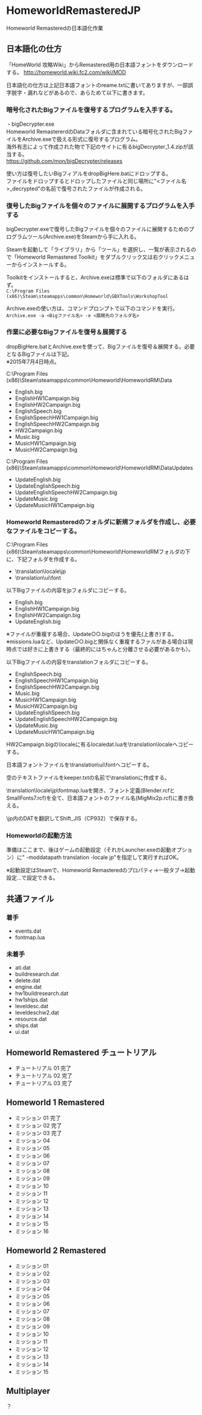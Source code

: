 # HomeworldRemasteredJP
Homeworld Remasteredの日本語化作業




## 日本語化の仕方
「HomeWorld 攻略Wiki」からRemastered用の日本語フォントをダウンロードする。
http://homeworld.wiki.fc2.com/wiki/MOD

日本語化の仕方は上記日本語フォントのreame.txtに書いてありますが、一部誤字脱字・漏れなどがあるので、あらためて以下に書きます。

### 暗号化されたBigファイルを復号するプログラムを入手する。

・bigDecrypter.exe  
Homeworld RemastererdのDataフォルダに含まれている暗号化されたBigファイルをArchive.exeで扱える形式に復号するプログラム。  
海外有志によって作成された物で下記のサイトに有るbigDecrypter_1.4.zipが該当する。  
https://github.com/mon/bigDecrypter/releases

使い方は復号したいBigフィアルをdropBigHere.batにドロップする。  
ファイルをドロップするとドロップしたファイルと同じ場所に"<ファイル名>_decrypted"の名前で復号されたファイルが作成される。

### 復号したBigファイルを個々のファイルに展開するプログラムを入手する

bigDecrypter.exeで復号したBigファイルを個々のファイルに展開するためのプログラムツール(Archive.exe)をSteamから手に入れる。

Steamを起動して「ライブラリ」から「ツール」を選択し、一覧が表示されるので「Homeworld Remastered Toolkit」をダブルクリック又は右クリックメニューからインストールする。

Toolkitをインストールすると、Archive.exeは標準で以下のフォルダにあるはず。  
`C:\Program Files (x86)\Steam\steamapps\common\Homeworld\GBXTools\WorkshopTool`

Archive.exeの使い方は、コマンドプロンプトで以下のコマンドを実行。  
`Archive.exe -a <Bigファイル名> -e <展開先のフォルダ名>`

### 作業に必要なBigファイルを復号＆展開する

dropBigHere.batとArchive.exeを使って、Bigファイルを復号＆展開する。必要となるBigファイルは下記。  
※2015年7月4日時点。

C:\Program Files (x86)\Steam\steamapps\common\Homeworld\HomeworldRM\Data
* English.big
* EnglishHW1Campaign.big
* EnglishHW2Campaign.big
* EnglishSpeech.big
* EnglishSpeechHW1Campaign.big
* EnglishSpeechHW2Campaign.big
* HW2Campaign.big
* Music.big
* MusicHW1Campaign.big
* MusicHW2Campaign.big

C:\Program Files (x86)\Steam\steamapps\common\Homeworld\HomeworldRM\DataUpdates
* UpdateEnglish.big
* UpdateEnglishSpeech.big
* UpdateEnglishSpeechHW2Campaign.big
* UpdateMusic.big
* UpdateMusicHW1Campaign.big

### Homeworld Remasteredのフォルダに新規フォルダを作成し、必要なファイルをコピーする。

C:\Program Files (x86)\Steam\steamapps\common\Homeworld\HomeworldRMフォルダの下に、下記フォルダを作成する。
* \translation\locale\jp
* \translation\ui\font

以下Bigファイルの内容をjpフォルダにコピーする。
* English.big
* EnglishHW1Campaign.big
* EnglishHW2Campaign.big
* UpdateEnglish.big

※ファイルが重複する場合、Update○○.bigのほうを優先(上書き)する。  
※missions.luaなど、Update○○.bigと関係なく重複するファルがある場合は現時点では好きに上書きする（最終的にはちゃんと分離させる必要があるかも）。

以下Bigファイルの内容をtranslationフォルダにコピーする。
* EnglishSpeech.big
* EnglishSpeechHW1Campaign.big
* EnglishSpeechHW2Campaign.big
* Music.big
* MusicHW1Campaign.big
* MusicHW2Campaign.big
* UpdateEnglishSpeech.big
* UpdateEnglishSpeechHW2Campaign.big
* UpdateMusic.big
* UpdateMusicHW1Campaign.big

HW2Campaign.bigの\localeに有るlocaledat.luaを\translation\localeへコピーする。

日本語フォントファイルを\translation\ui\fontへコピーする。

空のテキストファイルをkeeper.txtの名前で\translationに作成する。

\translation\locale\jp\fontmap.luaを開き、フォント定義(Blender.rcfとSmallFonts7.rcf)を全て、日本語フォントのファイル名(MigMix2p.rcf)に書き換える。

\jp内のDATを翻訳してShift_JIS（CP932）で保存する。

### Homeworldの起動方法

準備はここまで、後はゲームの起動設定（それかLauncher.exeの起動オプション）に" -moddatapath translation -locale jp"を指定して実行すればOK。

※起動設定はSteamで、Homeworld Remasteredのプロパティ→一般タブ→起動設定...で設定できる。




## 共通ファイル
### 着手
* events.dat
* fontmap.lua

### 未着手
* ati.dat
* buildresearch.dat
* delete.dat
* engine.dat
* hw1buildresearch.dat
* hw1ships.dat
* leveldesc.dat
* leveldeschw2.dat
* resource.dat
* ships.dat
* ui.dat

## Homeworld Remastered チュートリアル
* チュートリアル 01 完了
* チュートリアル 02 完了
* チュートリアル 03 完了

## Homeworld 1 Remastered
* ミッション 01 完了
* ミッション 02 完了
* ミッション 03 完了
* ミッション 04
* ミッション 05
* ミッション 06
* ミッション 07
* ミッション 08
* ミッション 09
* ミッション 10
* ミッション 11
* ミッション 12
* ミッション 13
* ミッション 14
* ミッション 15
* ミッション 16

## Homeworld 2 Remastered
* ミッション 01
* ミッション 02
* ミッション 03
* ミッション 04
* ミッション 05
* ミッション 06
* ミッション 07
* ミッション 08
* ミッション 09
* ミッション 10
* ミッション 11
* ミッション 12
* ミッション 13
* ミッション 14
* ミッション 15

## Multiplayer
？

